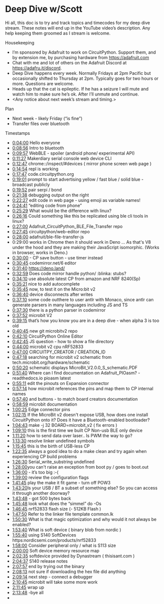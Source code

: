 # Deep Dive w/Scott


Hi all, this doc is to try and track topics and timecodes for my deep dive stream. These notes will end up in the YouTube video’s description. Any help keeping them groomed as I stream is welcome.


Housekeeping
* I’m sponsored by Adafruit to work on CircuitPython. Support them, and by extension me, by purchasing hardware from https://adafruit.com
* Chat with me and lot of others on the Adafruit Discord at https://adafru.it/discord.
* Deep Dive happens every week. Normally Fridays at 2pm Pacific but occasionally shifted to Thursday at 2pm. Typically goes for two hours or more. Questions are welcome.
* Heads up that the cat is epileptic. If he has a seizure I will mute and watch him to make sure he’s ok. After I’ll unmute and continue.
* <Any notice about next week’s stream and timing.>


Plan
* Next week - likely Friday (“is fine”)
* Transfer files over bluetooth


Timestamps
* [0:04:00](https://www.youtube.com/watch?v=VIDEO_2021_07_02?t=240) Hello everyone
* [0:08:56](https://www.youtube.com/watch?v=VIDEO_2021_07_02?t=536) Intro to bluetooth
* [0:09:57](https://www.youtube.com/watch?v=VIDEO_2021_07_02?t=597) WebBLE - spoiler (android phone/ experimental API)
* [0:11:27](https://www.youtube.com/watch?v=VIDEO_2021_07_02?t=687) Makerdiary serial console web device CLI
* [0:12:47](https://www.youtube.com/watch?v=VIDEO_2021_07_02?t=767) chrome::/inspect/#devices ( mirror phone screen web page )
* [0:14:54](https://www.youtube.com/watch?v=VIDEO_2021_07_02?t=894) repl is working
* [0:17:47](https://www.youtube.com/watch?v=VIDEO_2021_07_02?t=1067) code.circuitpython.org
* [0:19:01](https://www.youtube.com/watch?v=VIDEO_2021_07_02?t=1141) prompt to start advertising yellow / fast blue / solid blue - broadcast publicly
* [0:19:52](https://www.youtube.com/watch?v=VIDEO_2021_07_02?t=1192) pair serpi / bond
* [0:21:38](https://www.youtube.com/watch?v=VIDEO_2021_07_02?t=1298) debugging output on the right
* [0:22:27](https://www.youtube.com/watch?v=VIDEO_2021_07_02?t=1347) edit code in web page - using emoji as variable names!
* [0:24:41](https://www.youtube.com/watch?v=VIDEO_2021_07_02?t=1481) “editing code from phone”
* [0:25:29](https://www.youtube.com/watch?v=VIDEO_2021_07_02?t=1529) What would be the difference with linux?
* [0:26:16](https://www.youtube.com/watch?v=VIDEO_2021_07_02?t=1576) Could something like this be replicated using ble cli tools in linux?
* [0:27:00](https://www.youtube.com/watch?v=VIDEO_2021_07_02?t=1620) Adafruit_CircuitPython_BLE_File_Transfer repo
* [0:27:45](https://www.youtube.com/watch?v=VIDEO_2021_07_02?t=1665) circuitpython/web-editor repo
* [0:28:00](https://www.youtube.com/watch?v=VIDEO_2021_07_02?t=1680) adafruit/ble-file-transfer-js
* ​0:29:00  works in Chrome then it should work in Deno ... As that's V8 under the hood and they are making their JavaScript isomorphic. (Works in browser, works in Deno.)
* [0:30:00](https://www.youtube.com/watch?v=VIDEO_2021_07_02?t=1800) - CP save button - use timer instead
* [0:30:45](https://www.youtube.com/watch?v=VIDEO_2021_07_02?t=1845) codemirror.net/6 editor
* [0:31:40](https://www.youtube.com/watch?v=VIDEO_2021_07_02?t=1900)  https://deno.land/
* [0:32:59](https://www.youtube.com/watch?v=VIDEO_2021_07_02?t=1979) Does code mirror handle python/ :blinka:  stubs?
* [0:34:10](https://www.youtube.com/watch?v=VIDEO_2021_07_02?t=2050) use absolute latest CP from amazon and NRF 8240(Sp)
* [0:35:21](https://www.youtube.com/watch?v=VIDEO_2021_07_02?t=2121) nice to add autocomplete
* [0:35:45](https://www.youtube.com/watch?v=VIDEO_2021_07_02?t=2145) now, to test it on the Micro:bit v2
* [0:36:40](https://www.youtube.com/watch?v=VIDEO_2021_07_02?t=2200) device disconnects after writes
* [0:37:10](https://www.youtube.com/watch?v=VIDEO_2021_07_02?t=2230) some code outthere to user antlr with Monaco, since antlr can generate parsers in many languages including JS and TS
* [0:37:30](https://www.youtube.com/watch?v=VIDEO_2021_07_02?t=2250) there is a python parser in codemirror
* [0:37:52](https://www.youtube.com/watch?v=VIDEO_2021_07_02?t=2272) microbit V2
* [0:39:15](https://www.youtube.com/watch?v=VIDEO_2021_07_02?t=2355) that’s how you know you are in a deep dive - when alpha 3 is too old
* [0:40:45](https://www.youtube.com/watch?v=VIDEO_2021_07_02?t=2445) new git microbitv2 repo
* [0:42:10](https://www.youtube.com/watch?v=VIDEO_2021_07_02?t=2530) CircuitPython Online Editor
* [0:42:45](https://www.youtube.com/watch?v=VIDEO_2021_07_02?t=2565) JS question - how to show a file directory
* [0:44:00](https://www.youtube.com/watch?v=VIDEO_2021_07_02?t=2640) microbit v2 cpu nRF52833
* [0:47:00](https://www.youtube.com/watch?v=VIDEO_2021_07_02?t=2820) CIRCUITPY_CREATOR / CREATION_ID
* [0:47:18](https://www.youtube.com/watch?v=VIDEO_2021_07_02?t=2838) searching for microbit v2 schematic from tech.microbit.org/hardware/schematic
* [0:50:20](https://www.youtube.com/watch?v=VIDEO_2021_07_02?t=3020) schematic displays MicroBit_V2.0.0_S_schematic.PDF
* [0:51:40](https://www.youtube.com/watch?v=VIDEO_2021_07_02?t=3100) Where can I find documentation on Adafruit_PIOasm? - readthedocs.io pioasm latest
* [0:55:11](https://www.youtube.com/watch?v=VIDEO_2021_07_02?t=3311) edit the pinouts on Expansion connector
* [0:57:14](https://www.youtube.com/watch?v=VIDEO_2021_07_02?t=3434) how microbit references the pins and map them to CP internal names
* [0:57:40](https://www.youtube.com/watch?v=VIDEO_2021_07_02?t=3460) and buttons - to match board creators documentation
* [0:58:59](https://www.youtube.com/watch?v=VIDEO_2021_07_02?t=3539) microbit documentation
* [1:00:25](https://www.youtube.com/watch?v=VIDEO_2021_07_02?t=3625) Edge connector pins
* [1:02:15](https://www.youtube.com/watch?v=VIDEO_2021_07_02?t=3735) If the MicroBit v2 doesn't expose USB, how does one install CircuitPython onto it? Does it have a Bluetooth-enabled bootloader?
* [1:04:43](https://www.youtube.com/watch?v=VIDEO_2021_07_02?t=3883) make -j 32 BOARD=microbit_v2 ( fix errors )
* [1:09:10](https://www.youtube.com/watch?v=VIDEO_2021_07_02?t=4150) this is the first time we built CP Non-usb BLE only device
* [1:11:20](https://www.youtube.com/watch?v=VIDEO_2021_07_02?t=4280)  how to send data over laser.. Is PWM the way to go?
* [1:13:30](https://www.youtube.com/watch?v=VIDEO_2021_07_02?t=4410) resolve linker undefined symbols
* [1:15:45](https://www.youtube.com/watch?v=VIDEO_2021_07_02?t=4545)  this is the birth of USB-less CP
* [1:22:35](https://www.youtube.com/watch?v=VIDEO_2021_07_02?t=4955) always a good idea to do a make clean and try again when experiencing CP build problems
* [1:26:30](https://www.youtube.com/watch?v=VIDEO_2021_07_02?t=5190) Serial_write_substring undefined
* [1:28:00](https://www.youtube.com/watch?v=VIDEO_2021_07_02?t=5280) ​you can't raise an exception from boot py / goes to boot.out
* [1:36:00](https://www.youtube.com/watch?v=VIDEO_2021_07_02?t=5760) - it’s too big :-(
* [1:39:00](https://www.youtube.com/watch?v=VIDEO_2021_07_02?t=5940) review the configuration flags
* [1:41:45](https://www.youtube.com/watch?v=VIDEO_2021_07_02?t=6105) play the make it fit game - turn off POW3
* [1:43:20](https://www.youtube.com/watch?v=VIDEO_2021_07_02?t=6200) ​Is your USB / BT a subset of something else? So you can access it through another doorway?
* [1:43:48](https://www.youtube.com/watch?v=VIDEO_2021_07_02?t=6228) - got 500 bytes back
* [1:45:48](https://www.youtube.com/watch?v=VIDEO_2021_07_02?t=6348) look what does the “simmel”  do -Os
* [1:46:45](https://www.youtube.com/watch?v=VIDEO_2021_07_02?t=6405) nrf52833 flash size (- 512KB Flash )
* [1:47:50](https://www.youtube.com/watch?v=VIDEO_2021_07_02?t=6470) Refer to the linker file template common.lk
* [1:50:30](https://www.youtube.com/watch?v=VIDEO_2021_07_02?t=6630) What is that magic optimization and why would it not always be enabled?
* [1:53:40](https://www.youtube.com/watch?v=VIDEO_2021_07_02?t=6820) What is soft device ( binary blob from nordic )
* [1:55:40](https://www.youtube.com/watch?v=VIDEO_2021_07_02?t=6940) using S140 SoftDevices   https:nordicsemi.com/products/nrf52833
* [1:58:00](https://www.youtube.com/watch?v=VIDEO_2021_07_02?t=7080) Consider peripheral only / what is S113 size
* [2:00:00](https://www.youtube.com/watch?v=VIDEO_2021_07_02?t=7200) Soft device memory resource map
* [2:02:35](https://www.youtube.com/watch?v=VIDEO_2021_07_02?t=7355) softdevice provided by Dynastream ( thisisant.com )
* [2:04:37](https://www.youtube.com/watch?v=VIDEO_2021_07_02?t=7477) S140 release notes
* [2:07:57](https://www.youtube.com/watch?v=VIDEO_2021_07_02?t=7677) end by trying out the binary
* [2:08:13](https://www.youtube.com/watch?v=VIDEO_2021_07_02?t=7693) not sure if downloading the hex file did anything
* [2:09:14](https://www.youtube.com/watch?v=VIDEO_2021_07_02?t=7754) next step - connect a debugger
* [2:10:45](https://www.youtube.com/watch?v=VIDEO_2021_07_02?t=7845) microbit will take some more work
* [2:11:45](https://www.youtube.com/watch?v=VIDEO_2021_07_02?t=7905) wrap up
* [2:13:48](https://www.youtube.com/watch?v=VIDEO_2021_07_02?t=8028) -bye all
*
